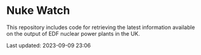 # Nuke Watch

This repository includes code for retrieving the latest information available on the output of EDF nuclear power plants in the UK.

Last updated: 2023-09-09 23:06